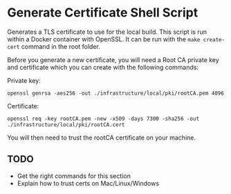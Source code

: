 # Generate Certificate Shell Script

Generates a TLS certificate to use for the local build. This script is run within a Docker container with OpenSSL. It can be run with the `make create-cert` command in the root folder.

Before you generate a new certificate, you will need a Root CA private key and certificate which you can create with the following commands:

Private key:

`openssl genrsa -aes256 -out ./infrastructure/local/pki/rootCA.pem 4096`

Certificate:

`openssl req -key rootCA.pem -new -x509 -days 7300 -sha256 -out ./infrastructure/local/pki/rootCA.cert`

You will then need to trust the rootCA certificate on your machine.

## TODO

* Get the right commands for this section
* Explain how to trust certs on Mac/Linux/Windows
